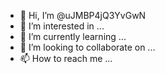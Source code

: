 - 👋 Hi, I’m @uJMBP4jQ3YvGwN
- 👀 I’m interested in ...
- 🌱 I’m currently learning ...
- 💞️ I’m looking to collaborate on ...
- 📫 How to reach me ...

<!---
uJMBP4jQ3YvGwN/uJMBP4jQ3YvGwN is a ✨ special ✨ repository because its `README.md` (this file) appears on your GitHub profile.
You can click the Preview link to take a look at your changes.
--->
